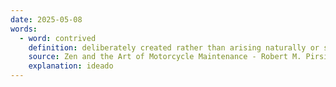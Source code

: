 ```yaml
---
date: 2025-05-08
words:
  - word: contrived
    definition: deliberately created rather than arising naturally or spontaneously
    source: Zen and the Art of Motorcycle Maintenance - Robert M. Pirsig
    explanation: ideado
---
```

